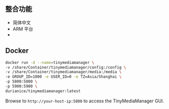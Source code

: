 ## 整合功能
- 简体中文
- ARM 平台
- 
## Docker
```bash
docker run -d --name=tinymediamanager \
-v /share/Container/tinymediamanager/config:/config \
-v /share/Container/tinymediamanager/media:/media \
-e GROUP_ID=1000 -e USER_ID=0 -e TZ=Asia/Shanghai \
-p 5800:5800 \
-p 5900:5900 \
durianice/tinymediamanager:latest
```

Browse to `http://your-host-ip:5800` to access the TinyMediaManager GUI.

